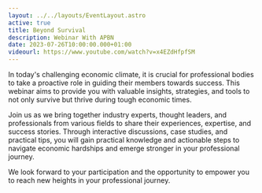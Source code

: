```yaml
---
layout: ../../layouts/EventLayout.astro
active: true
title: Beyond Survival
description: Webinar With APBN
date: 2023-07-26T10:00:00.000+01:00
videourl: https://www.youtube.com/watch?v=x4EZdHfpfSM
---
```

In today's challenging economic climate, it is crucial for professional bodies to take a proactive role in guiding their members towards success. This webinar aims to provide you with valuable insights, strategies, and tools to not only survive but thrive during tough economic times.

Join us as we bring together industry experts, thought leaders, and professionals from various fields to share their experiences, expertise, and success stories. Through interactive discussions, case studies, and practical tips, you will gain practical knowledge and actionable steps to navigate economic hardships and emerge stronger in your professional journey.

We look forward to your participation and the opportunity to empower you to reach new heights in your professional journey.
